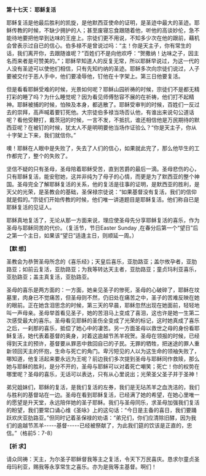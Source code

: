 **第十七天： 耶稣复活**

耶稣复活是他最后胜利的凯旋，是他默西亚使命的证明，是圣迹中最大的圣迹。耶稣传教的时候，不缺少拥护的人；甚至废寝忘食跟随着他，听他的高谈妙伦，急不能待地要把他举到达味的王座上。宗徒们更不用说，不知多少次在他的跟前，藉机会曾表示过自已的信心。伯多禄不是曾说过吗：“主！你是天主子，你有常生的话，我们离开你，去跟随谁呢？”百姓们不是向他欢呼：“贺撒纳！达味之子，因主名而来者是可赞美的。”；耶稣早知道人的反复无常，所以耶稣早说过，为这一代的人没有圣迹可以使他们相信，只有先知约纳的圣迹。耶稣多次向宗徒们说过，人子要被交付于恶人手中，他们要凌辱他，钉他在十字架上。第三日他要复活。

但是看看耶稣受难的时候，光景如何呢？耶稣山园祈祷的时候，宗徒们不是都无精打彩的睡了吗？为什么睡觉呢？因为看见师傅愁容不展的在祈祷，他们打不起精神。耶稣被捕的时候，怕殃及本身，都逃散了。耶稣受审判的时候，百姓们一反过去的崇拜，高声喊着要钉死他。大宗徒伯多禄当场否认他，有谁出来说句公道话呢？看他受鞭打，戴茨冠的时候，一言不发，不抵抗，谁还相信他是万民期待的默西亚呢？在被钉的时候，犹太人不是明明要他当场作证验么？“你是天主子，你从十字架上下来，我们就信你。”

噢！耶稣在人眼中是失败了，失去了人们的信心，如果就此完了，那么他毕生的工作都完了，整个的失败了。

坚信不疑的只有圣母，圣母陪着耶稣受苦，直到苦爵的最后一滴。圣母悲伤的心，只有耶稣复活，能安慰她，这并非纯为了母子的心情，而更是为了默西亚的整个神国。圣母完全了解耶稣复活的关系，他的复活是往事的证明，是默西亚的胜利，是天父的光荣，是圣教会的基础，圣保禄宗徒说：“如果基督没有复活，我们的信仰就是假的。”宗徒们开始传教的时候，他们唯一讲道题目是耶稣复活。他们称自已是耶稣复活的见证人。

耶稣真地复活了，无论从那一方面来说，理应使圣母先分享耶稣复活的喜乐，作为圣母与耶稣同苦的代价。（复活节，节日Easter Sunday ,在春分后第一个“望日”后之第一个主日，如果该“望日”适逢主日，则顺延一周。）

**【默 想】**

圣教会为恭贺圣母所念的《喜乐经》；天皇后喜乐，亚肋路亚；盖尔攸孕者，亚肋路亚；如前云复活，亚肋路亚；为我等转达天主者，亚肋路亚；童贞玛利亚喜乐，亚肋路亚；盖主真复活，亚肋路亚。

圣母的喜乐是两方面的：一方面，她亲见圣子的惨死，圣母的心破碎了，耶稣在坟墓里，肉身已不觉痛苦，但圣母则不然，仍旧处在痛苦之中，圣子的苦难反映在她的眼前。正在她含泪思念的时候，第三天的早晨，耶稣忽然出现在她面前，轻轻地叫一声母亲。圣母举首看见圣子，她的苦泪马上变成了喜泪，这也许是她一生第二次感受最大的喜乐。圣母看见耶稣的圣伤全变成了光荣的标记，这时她真成了喜乐之后，一刹那的喜乐，抵偿了她心中的凄苦。另一方面圣母以救世之母的身份看耶稣复活，她代表着基督的奥身，对着这逾越节羔羊祝贺。圣母在领报的时候，已经得到天主的预许，基督要从罪恶中救回自已的子民。无罪的牺牲，把迷途的罪人重新领回天主的怀抱，生命与死亡的角门。卑污短见的人以为这生命的领袖失败了，哪知道，他复活起来要永远为王呢？前边我们多次提到圣母与耶稣同作救赎，那么她与耶稣的胜利，是分不开的，圣母与耶稣可以对着死亡嘲笑；死亡！你的权势在哪里呢？圣母的喜乐，无话可以表达，只有从心里说出；光荣圣父圣子并于圣神！

弟兄姐妹们，耶稣的复活，是我们复活的左券，我们是无玷羔羊之血洗洁的，我们与胜利的基督站在一边。圣母在看到耶稣复活，已经满了她的希望，在她心里唯一的愿望是升天堂，永远陪伴她的圣子耶稣。我们与圣母同乐，求圣母加强我们复活的盼望，我们要常口诵心维《圣咏》上的这句话：“今日是主备的喜日，我们要踊跃欢庆亚肋路亚。”但同时记着圣保禄的劝语：“弟兄们，你们应清除旧酵，因为我们的逾越节羔羊-----基督-----已经被祭献了，为此我们筵的饮该是正直的，忠信。”（格前5：7-8）

**【祈 求】**

请众同祷：天主，为尔圣子耶稣督我等主之复活，令天下万民喜庆。恳求尔童贞圣母玛利亚，赐我等永享常生之喜乐。亦为是我等主基督。啊们！